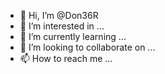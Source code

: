- 👋 Hi, I’m @Don36R
- 👀 I’m interested in ...
- 🌱 I’m currently learning ...
- 💞️ I’m looking to collaborate on ...
- 📫 How to reach me ...

<!---
Don36R/Don36R is a ✨ special ✨ repository because its `README.md` (this file) appears on your GitHub profile.
You can click the Preview link to take a look at your changes.
--->
